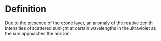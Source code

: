 # Definition

Due to the presence of the ozone layer, an anomaly of the relative
zenith intensities of scattered sunlight at certain wavelengths in the
ultraviolet as the sun approaches the horizon.

